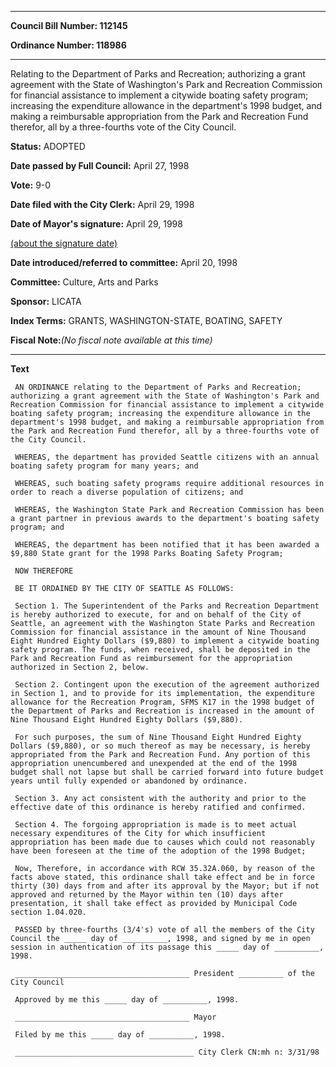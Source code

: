 

********

**Council Bill Number: 112145**
   
**Ordinance Number: 118986**
********

 Relating to the Department of Parks and Recreation; authorizing a grant agreement with the State of Washington's Park and Recreation Commission for financial assistance to implement a citywide boating safety program; increasing the expenditure allowance in the department's 1998 budget, and making a reimbursable appropriation from the Park and Recreation Fund therefor, all by a three-fourths vote of the City Council.

**Status:** ADOPTED
   
**Date passed by Full Council:** April 27, 1998
   
**Vote:** 9-0
   
**Date filed with the City Clerk:** April 29, 1998
   
**Date of Mayor's signature:** April 29, 1998
   
[(about the signature date)](/~public/approvaldate.htm)
   
   
   
**Date introduced/referred to committee:** April 20, 1998
   
**Committee:** Culture, Arts and Parks
   
**Sponsor:** LICATA
   
   
**Index Terms:** GRANTS, WASHINGTON-STATE, BOATING, SAFETY

**Fiscal Note:**_(No fiscal note available at this time)_

********

**Text**
   
```
 AN ORDINANCE relating to the Department of Parks and Recreation; authorizing a grant agreement with the State of Washington's Park and Recreation Commission for financial assistance to implement a citywide boating safety program; increasing the expenditure allowance in the department's 1998 budget, and making a reimbursable appropriation from the Park and Recreation Fund therefor, all by a three-fourths vote of the City Council.

 WHEREAS, the department has provided Seattle citizens with an annual boating safety program for many years; and

 WHEREAS, such boating safety programs require additional resources in order to reach a diverse population of citizens; and

 WHEREAS, the Washington State Park and Recreation Commission has been a grant partner in previous awards to the department's boating safety program; and

 WHEREAS, the department has been notified that it has been awarded a $9,880 State grant for the 1998 Parks Boating Safety Program;

 NOW THEREFORE

 BE IT ORDAINED BY THE CITY OF SEATTLE AS FOLLOWS:

 Section 1. The Superintendent of the Parks and Recreation Department is hereby authorized to execute, for and on behalf of the City of Seattle, an agreement with the Washington State Parks and Recreation Commission for financial assistance in the amount of Nine Thousand Eight Hundred Eighty Dollars ($9,880) to implement a citywide boating safety program. The funds, when received, shall be deposited in the Park and Recreation Fund as reimbursement for the appropriation authorized in Section 2, below.

 Section 2. Contingent upon the execution of the agreement authorized in Section 1, and to provide for its implementation, the expenditure allowance for the Recreation Program, SFMS K17 in the 1998 budget of the Department of Parks and Recreation is increased in the amount of Nine Thousand Eight Hundred Eighty Dollars ($9,880).

 For such purposes, the sum of Nine Thousand Eight Hundred Eighty Dollars ($9,880), or so much thereof as may be necessary, is hereby appropriated from the Park and Recreation Fund. Any portion of this appropriation unencumbered and unexpended at the end of the 1998 budget shall not lapse but shall be carried forward into future budget years until fully expended or abandoned by ordinance.

 Section 3. Any act consistent with the authority and prior to the effective date of this ordinance is hereby ratified and confirmed.

 Section 4. The forgoing appropriation is made is to meet actual necessary expenditures of the City for which insufficient appropriation has been made due to causes which could not reasonably have been foreseen at the time of the adoption of the 1998 Budget;

 Now, Therefore, in accordance with RCW 35.32A.060, by reason of the facts above stated, this ordinance shall take effect and be in force thirty (30) days from and after its approval by the Mayor; but if not approved and returned by the Mayor within ten (10) days after presentation, it shall take effect as provided by Municipal Code section 1.04.020.

 PASSED by three-fourths (3/4's) vote of all the members of the City Council the _____ day of __________, 1998, and signed by me in open session in authentication of its passage this _____ day of __________, 1998.

 _______________________________________ President __________ of the City Council

 Approved by me this _____ day of __________, 1998.

 _______________________________________ Mayor

 Filed by me this _____ day of __________, 1998.

 ________________________________________ City Clerk CN:mh n: 3/31/98

```

